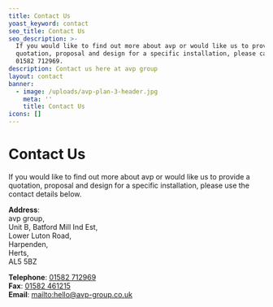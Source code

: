 ```yaml
---
title: Contact Us
yoast_keyword: contact
seo_title: Contact Us
seo_description: >-
  If you would like to find out more about avp or would like us to provide a
  quotation, proposal and design for a specific installation, please call on
  01582 712969.
description: Contact us here at avp group
layout: contact
banner:
  - image: /uploads/avp-plan-3-header.jpg
    meta: ''
    title: Contact Us
icons: []
---
```

# Contact Us

If you would like to find out more about avp or would like us to provide a quotation, proposal and design for a specific installation, please use the contact details below.

**Address**:<br>
avp group,<br>
Unit B, Batford Mill Ind Est,<br>
Lower Luton Road,<br>
Harpenden,<br>
Herts,<br>
AL5 5BZ

**Telephone**: [01582 712969](tel:01582712969)<br>
**Fax**: [01582 461215](tel:01582461215)<br>
**Email**: <mailto:hello@avp-group.co.uk><br>
